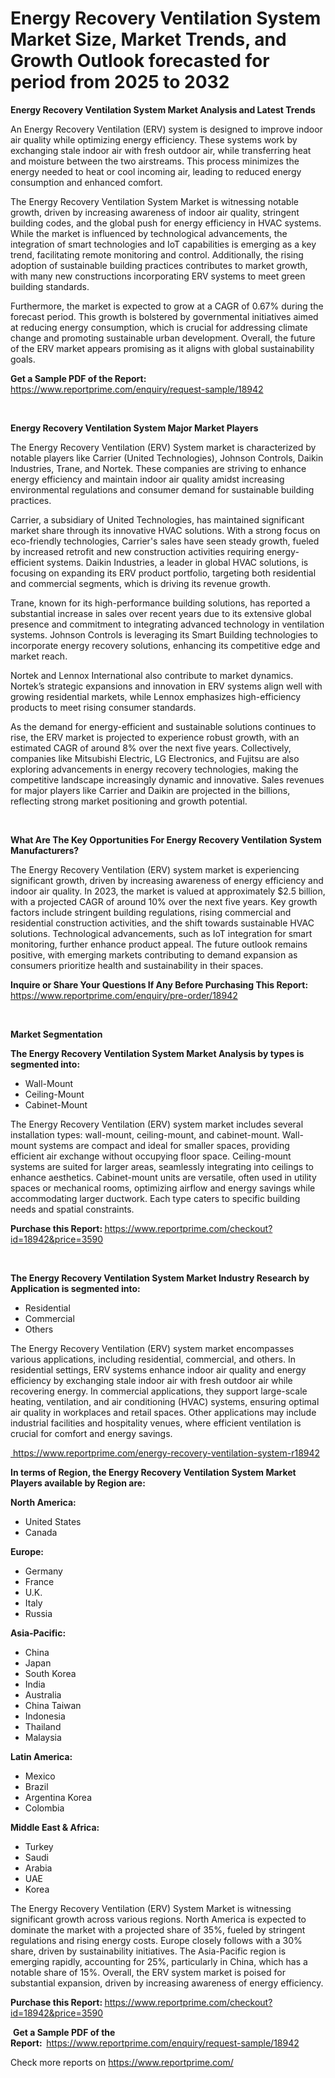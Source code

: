 <p><h1>Energy Recovery Ventilation System Market Size, Market Trends, and Growth Outlook forecasted for period from 2025 to 2032</h1></p><p><strong>Energy Recovery Ventilation System Market Analysis and Latest Trends</strong></p>
<p><p>An Energy Recovery Ventilation (ERV) system is designed to improve indoor air quality while optimizing energy efficiency. These systems work by exchanging stale indoor air with fresh outdoor air, while transferring heat and moisture between the two airstreams. This process minimizes the energy needed to heat or cool incoming air, leading to reduced energy consumption and enhanced comfort.</p><p>The Energy Recovery Ventilation System Market is witnessing notable growth, driven by increasing awareness of indoor air quality, stringent building codes, and the global push for energy efficiency in HVAC systems. While the market is influenced by technological advancements, the integration of smart technologies and IoT capabilities is emerging as a key trend, facilitating remote monitoring and control. Additionally, the rising adoption of sustainable building practices contributes to market growth, with many new constructions incorporating ERV systems to meet green building standards. </p><p>Furthermore, the market is expected to grow at a CAGR of 0.67% during the forecast period. This growth is bolstered by governmental initiatives aimed at reducing energy consumption, which is crucial for addressing climate change and promoting sustainable urban development. Overall, the future of the ERV market appears promising as it aligns with global sustainability goals.</p></p>
<p><strong>Get a Sample PDF of the Report:&nbsp;</strong> <a href="https://www.reportprime.com/enquiry/request-sample/18942?utm_campaign=2891&utm_medium=2&utm_source=Github&utm_content=ia&utm_term=19032025&utm_id=energy-recovery-ventilation-system">https://www.reportprime.com/enquiry/request-sample/18942</a></p>
<p>&nbsp;</p>
<p><strong>Energy Recovery Ventilation System Major Market Players</strong></p>
<p><p>The Energy Recovery Ventilation (ERV) System market is characterized by notable players like Carrier (United Technologies), Johnson Controls, Daikin Industries, Trane, and Nortek. These companies are striving to enhance energy efficiency and maintain indoor air quality amidst increasing environmental regulations and consumer demand for sustainable building practices.</p><p>Carrier, a subsidiary of United Technologies, has maintained significant market share through its innovative HVAC solutions. With a strong focus on eco-friendly technologies, Carrier's sales have seen steady growth, fueled by increased retrofit and new construction activities requiring energy-efficient systems. Daikin Industries, a leader in global HVAC solutions, is focusing on expanding its ERV product portfolio, targeting both residential and commercial segments, which is driving its revenue growth.</p><p>Trane, known for its high-performance building solutions, has reported a substantial increase in sales over recent years due to its extensive global presence and commitment to integrating advanced technology in ventilation systems. Johnson Controls is leveraging its Smart Building technologies to incorporate energy recovery solutions, enhancing its competitive edge and market reach.</p><p>Nortek and Lennox International also contribute to market dynamics. Nortek’s strategic expansions and innovation in ERV systems align well with growing residential markets, while Lennox emphasizes high-efficiency products to meet rising consumer standards.</p><p>As the demand for energy-efficient and sustainable solutions continues to rise, the ERV market is projected to experience robust growth, with an estimated CAGR of around 8% over the next five years. Collectively, companies like Mitsubishi Electric, LG Electronics, and Fujitsu are also exploring advancements in energy recovery technologies, making the competitive landscape increasingly dynamic and innovative. Sales revenues for major players like Carrier and Daikin are projected in the billions, reflecting strong market positioning and growth potential.</p></p>
<p>&nbsp;</p>
<p><strong>What Are The Key Opportunities For Energy Recovery Ventilation System Manufacturers?</strong></p>
<p><p>The Energy Recovery Ventilation (ERV) system market is experiencing significant growth, driven by increasing awareness of energy efficiency and indoor air quality. In 2023, the market is valued at approximately $2.5 billion, with a projected CAGR of around 10% over the next five years. Key growth factors include stringent building regulations, rising commercial and residential construction activities, and the shift towards sustainable HVAC solutions. Technological advancements, such as IoT integration for smart monitoring, further enhance product appeal. The future outlook remains positive, with emerging markets contributing to demand expansion as consumers prioritize health and sustainability in their spaces.</p></p>
<p><strong>Inquire or Share Your Questions If Any Before Purchasing This Report:</strong> <a href="https://www.reportprime.com/enquiry/pre-order/18942?utm_campaign=2891&utm_medium=2&utm_source=Github&utm_content=ia&utm_term=19032025&utm_id=energy-recovery-ventilation-system">https://www.reportprime.com/enquiry/pre-order/18942</a></p>
<p>&nbsp;</p>
<p><strong>Market Segmentation</strong></p>
<p><strong>The Energy Recovery Ventilation System Market Analysis by types is segmented into:</strong></p>
<p><ul><li>Wall-Mount</li><li>Ceiling-Mount</li><li>Cabinet-Mount</li></ul></p>
<p><p>The Energy Recovery Ventilation (ERV) system market includes several installation types: wall-mount, ceiling-mount, and cabinet-mount. Wall-mount systems are compact and ideal for smaller spaces, providing efficient air exchange without occupying floor space. Ceiling-mount systems are suited for larger areas, seamlessly integrating into ceilings to enhance aesthetics. Cabinet-mount units are versatile, often used in utility spaces or mechanical rooms, optimizing airflow and energy savings while accommodating larger ductwork. Each type caters to specific building needs and spatial constraints.</p></p>
<p><strong>Purchase this Report:&nbsp;</strong><a href="https://www.reportprime.com/checkout?id=18942&price=3590&utm_campaign=2891&utm_medium=2&utm_source=Github&utm_content=ia&utm_term=19032025&utm_id=energy-recovery-ventilation-system">https://www.reportprime.com/checkout?id=18942&price=3590</a></p>
<p>&nbsp;</p>
<p><strong>The Energy Recovery Ventilation System Market Industry Research by Application is segmented into:</strong></p>
<p><ul><li>Residential</li><li>Commercial</li><li>Others</li></ul></p>
<p><p>The Energy Recovery Ventilation (ERV) system market encompasses various applications, including residential, commercial, and others. In residential settings, ERV systems enhance indoor air quality and energy efficiency by exchanging stale indoor air with fresh outdoor air while recovering energy. In commercial applications, they support large-scale heating, ventilation, and air conditioning (HVAC) systems, ensuring optimal air quality in workplaces and retail spaces. Other applications may include industrial facilities and hospitality venues, where efficient ventilation is crucial for comfort and energy savings.</p></p>
<p><a href="https://www.reportprime.com/energy-recovery-ventilation-system-r18942?utm_campaign=2891&utm_medium=2&utm_source=Github&utm_content=ia&utm_term=19032025&utm_id=energy-recovery-ventilation-system">&nbsp;https://www.reportprime.com/energy-recovery-ventilation-system-r18942</a></p>
<p><strong>In terms of Region, the Energy Recovery Ventilation System Market Players available by Region are:</strong></p>
<p>
    <p> <strong> North America: </strong>
        <ul>
            <li>United States</li>
            <li>Canada</li>
        </ul>
        </p> 
    <p> <strong> Europe: </strong>
        <ul>
            <li>Germany</li>
            <li>France</li>
            <li>U.K.</li>
            <li>Italy</li>
            <li>Russia</li>
        </ul>
        </p> 
    <p> <strong> Asia-Pacific: </strong>
        <ul>
            <li>China</li>
            <li>Japan</li>
            <li>South Korea</li>
            <li>India</li>
            <li>Australia</li>
            <li>China Taiwan</li>
            <li>Indonesia</li>
            <li>Thailand</li>
            <li>Malaysia</li>
        </ul>
        </p> 
    <p> <strong> Latin America: </strong>
        <ul>
            <li>Mexico</li>
            <li>Brazil</li>
            <li>Argentina Korea</li>
            <li>Colombia</li>
        </ul>
        </p> 
    <p> <strong> Middle East & Africa: </strong>
        <ul>
            <li>Turkey</li>
            <li>Saudi</li>
            <li>Arabia</li>
            <li>UAE</li>
            <li>Korea</li>
        </ul>
    </p>
    </p>
<p><p>The Energy Recovery Ventilation (ERV) System Market is witnessing significant growth across various regions. North America is expected to dominate the market with a projected share of 35%, fueled by stringent regulations and rising energy costs. Europe closely follows with a 30% share, driven by sustainability initiatives. The Asia-Pacific region is emerging rapidly, accounting for 25%, particularly in China, which has a notable share of 15%. Overall, the ERV system market is poised for substantial expansion, driven by increasing awareness of energy efficiency.</p></p>
<p><strong>Purchase this Report: </strong><a href="https://www.reportprime.com/checkout?id=18942&price=3590&utm_campaign=2891&utm_medium=2&utm_source=Github&utm_content=ia&utm_term=19032025&utm_id=energy-recovery-ventilation-system">https://www.reportprime.com/checkout?id=18942&price=3590</a></p>
<p>&nbsp;<strong>Get a Sample PDF of the Report:&nbsp;&nbsp;</strong><a href="https://www.reportprime.com/enquiry/request-sample/18942?utm_campaign=2891&utm_medium=2&utm_source=Github&utm_content=ia&utm_term=19032025&utm_id=energy-recovery-ventilation-system">https://www.reportprime.com/enquiry/request-sample/18942</a></p>
<p><strong></strong></p>
<p>Check more reports on <a href="https://www.reportprime.com/?utm_campaign=2891&utm_medium=2&utm_source=Github&utm_content=ia&utm_term=19032025&utm_id=energy-recovery-ventilation-system">https://www.reportprime.com/</a></p>